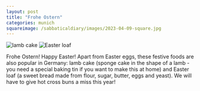 ```yaml
---
layout: post
title: "Frohe Ostern"
categories: munich
squareimage: /sabbaticaldiary/images/2023-04-09-square.jpg
---
```

<img src="/sabbaticaldiary/images/2023-04-09.jpg" alt="lamb cake" class="center">

<img src="/sabbaticaldiary/images/2023-04-09-2.jpg" alt="Easter loaf" class="center">

Frohe Ostern! Happy Easter! Apart from Easter eggs, these festive foods are also popular in Germany: lamb cake (sponge cake in the shape of a lamb - you need a special baking tin if you want to make this at home) and Easter loaf (a sweet bread made from flour, sugar, butter, eggs and yeast). We will have to give hot cross buns a miss this year!